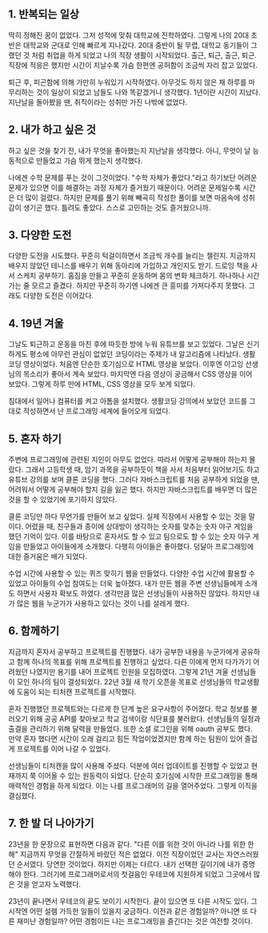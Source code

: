 ## 1. 반복되는 일상

딱히 정해진 꿈이 없었다. 그저 성적에 맞춰 대학교에 진학하였다. 그렇게 나의 20대 초반은 대학교와 군대로 인해 빠르게 지나갔다. 20대 중반이 될 무렵, 대학교 동기들이 그랬던 것 처럼 취업을 하게 되었고 나의 직장 생활이 시작되었다. 출근, 퇴근, 출근, 퇴근. 직장에 적응은 했지만 시간이 지날수록 가슴 한편엔 공허함이 조금씩 자리 잡고 있었다.

퇴근 후, 피곤함에 의해 가만히 누워있기 시작하였다. 아무것도 하지 않은 채 하루를 마무리하는 것이 일상이 되었고 남들도 나와 똑같겠거니 생각했다. 1년이란 시간이 지났다. 지난날을 돌아봤을 땐, 취직이라는 성취만 가진 나밖에 없었다.

## 2. 내가 하고 싶은 것

하고 싶은 것을 찾기 전, 내가 무엇을 좋아했는지 지난날을 생각했다. 아니, 무엇이 날 능동적으로 만들었고 가슴 뛰게 했는지 생각했다.

나에겐 수학 문제를 푸는 것이 그것이었다. "수학 자체가 좋았다."라고 하기보단 어려운 문제가 있으면 이를 해결하는 과정 자체가 즐거웠기 때문이다. 어려운 문제일수록 시간은 더 많이 걸렸다. 하지만 문제를 풀기 위해 빼곡히 작성한 풀이를 보면 마음속에 성취감이 생기곤 했다. 틀려도 좋았다. 스스로 고민하는 것도 즐거웠으니까.

## 3. 다양한 도전

다양한 도전을 시도했다. 꾸준히 턱걸이하면서 조금씩 개수를 늘리는 챌린지. 지금까지 배우지 않았던 테니스를 배우기 위해 동아리에 가입하고 개인지도 받기. 드로잉 책을 사서 스케치 공부하기. 홈짐을 만들고 꾸준히 운동하며 몸의 변화 체크하기. 하나하나 시간 가는 줄 모르고 즐겼다. 하지만 꾸준히 하기엔 나에겐 큰 흥미를 가져다주지 못했다. 그래도 다양한 도전은 이어갔다.

## 4. 19년 겨울

그날도 퇴근하고 운동을 마친 후에 따듯한 방에 누워 유튜브를 보고 있었다. 그날은 신기하게도 평소에 아무런 관심이 없었던 코딩이라는 주제가 내 알고리즘에 나타났다. 생활코딩 영상이었다. 처음엔 단순한 호기심으로 HTML 영상을 보았다. 이후엔 이고잉 선생님의 목소리가 좋아서 계속 보았다. 마지막엔 다음 영상이 궁금해서 CSS 영상을 이어 보았다. 그렇게 하루 만에 HTML, CSS 영상을 모두 보게 되었다.

침대에서 일어나 컴퓨터를 켜고 아톰을 설치했다. 생활코딩 강의에서 보았던 코드를 그대로 작성하면서 난 프로그래밍 세계에 들어오게 되었다.

## 5. 혼자 하기

주변에 프로그래밍에 관련된 지인이 아무도 없었다. 따라서 어떻게 공부해야 하는지 몰랐다. 그래서 고등학생 때, 암기 과목을 공부하듯이 책을 사서 처음부터 읽어보기도 하고 유튜브 강의를 보며 클론 코딩을 했다. 그러다 자바스크립트를 처음 공부하게 되었을 땐, 어려워서 어떻게 공부해야 할지 길을 잃곤 했다. 하지만 자바스크립트를 배우면 더 많은 것을 할 수 있었기에 포기하지 않았다.

클론 코딩만 하다 무언가를 만들어 보고 싶었다. 실제 직장에서 사용할 수 있는 것을 말이다. 어렸을 때, 친구들과 종이에 상대방이 생각하는 숫자를 맞추는 숫자 야구 게임을 했던 기억이 있다. 이를 바탕으로 혼자서도 할 수 있고 팀으로도 할 수 있는 숫자 야구 게임을 만들었고 아이들에게 소개했다. 다행히 아이들은 좋아했다. 덩달아 프로그래밍에 대한 즐거움은 배가 되었다.

수업 시간에 사용할 수 있는 퀴즈 맞히기 웹을 만들었다. 다양한 수업 시간에 활용할 수 있었고 아이들의 수업 참여도는 더욱 높아졌다. 내가 만든 웹을 주변 선생님들에게 소개도 하면서 사용자 확보도 하였다. 생각만큼 많은 선생님들이 사용하진 않았다. 하지만 내가 많은 웹을 누군가가 사용하고 있다는 것이 나를 설레게 했다.

## 6. 함께하기

지금까지 혼자서 공부하고 프로젝트를 진행했다. 내가 공부한 내용을 누군가에게 공유하고 함께 하나의 목표를 위해 프로젝트를 진행하고 싶었다. 다른 이에게 먼저 다가가기 어려웠던 나였지만 용기를 내어 프로젝트 인원을 모집하였다. 그렇게 21년 겨울 선생님들이 모인 하나의 팀이 결성되었다. 22년 3월 새 학기 오픈을 목표로 선생님들의 학교생활에 도움이 되는 티처캔 프로젝트를 시작했다.

혼자 진행했던 프로젝트와는 다르게 한 단계 높은 요구사항이 주어졌다. 학교 정보를 불러오기 위해 공공 API를 찾아보고 학교 검색이랑 식단표를 불러왔다. 선생님들의 일정과 출결을 관리하기 위해 달력을 만들었다. 또한 소셜 로그인을 위해 oauth 공부도 했다. 만약 혼자 했다면 시간이 오래 걸리고 힘든 작업이었겠지만 함께 하는 팀원이 있어 즐겁게 프로젝트를 이어 나갈 수 있었다.

선생님들이 티처캔을 많이 사용해 주셨다. 덕분에 여러 업데이트를 진행할 수 있었고 현재까지 쭉 이어올 수 있는 원동력이 되었다. 단순히 호기심에 시작한 프로그래밍을 통해 매력적인 경험을 하게 되었다. 이는 나를 프로그래머의 길을 열어주었다. 그렇게 이직을 결심했다.

## 7. 한 발 더 나아가기

23년을 한 문장으로 표현하면 다음과 같다. "다른 이를 위한 것이 아니라 나를 위한 한 해" 지금까지 무엇을 간절하게 바랐던 적은 없었다. 이전 직장이었던 교사는 자연스러웠던 순서였다. 당연한 것이었다. 하지만 이제는 다르다. 내가 선택한 길이기에 내가 증명해야 한다. 그러기에 프로그래머로서의 첫걸음인 우테코에 지원하게 되었고 그곳에서 많은 것을 얻고자 노력했다.

23년이 끝나면서 우테코의 끝도 보이기 시작한다. 끝이 있으면 또 다른 시작도 있다. 그 시작엔 어떤 설렘 가득한 일들이 있을지 궁금하다. 이전과 같은 경험일까? 아니면 또 다른 재미난 경험일까? 어떤 경험이든 나는 프로그래밍을 즐긴다는 것은 여전할 것이다.
